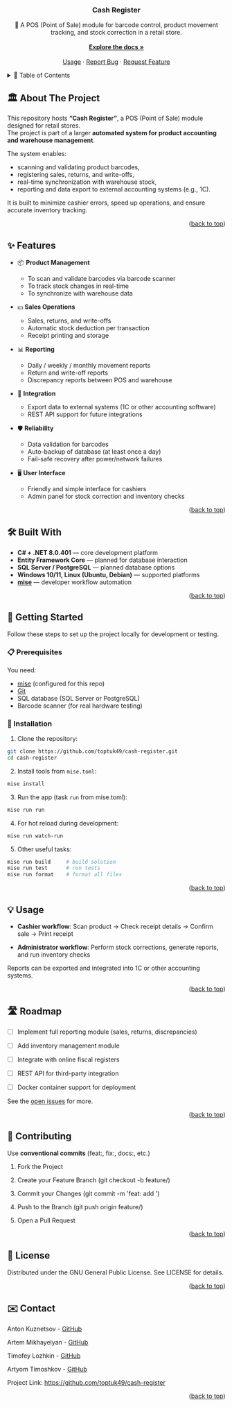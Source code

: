 <a id="readme-top"></a>

<!-- PROJECT LOGO -->
<br />
<div align="center">
  <h3 align="center">Cash Register</h3>

  <p align="center">
    🛒 A POS (Point of Sale) module for barcode control, product movement tracking, and stock correction in a retail store.
    <br />
    <br />
    <a href="#about-the-project"><strong>Explore the docs »</strong></a>
    <br />
    <br />
    <a href="#usage">Usage</a>
    ·
    <a href="https://github.com/toptuk49/cash-register/issues">Report Bug</a>
    ·
    <a href="https://github.com/toptuk49/cash-register/issues">Request Feature</a>
  </p>
</div>

<!-- TABLE OF CONTENTS -->
<details>
  <summary>📖 Table of Contents</summary>
  <ol>
    <li><a href="#about-the-project">🏛 About The Project</a></li>
    <li><a href="#features">✨ Features</a></li>
    <li><a href="#built-with">🛠 Built With</a></li>
    <li>
      <a href="#getting-started">🚀 Getting Started</a>
      <ul>
        <li><a href="#prerequisites">📋 Prerequisites</a></li>
        <li><a href="#installation">💾 Installation</a></li>
      </ul>
    </li>
    <li><a href="#usage">💡 Usage</a></li>
    <li><a href="#roadmap">🛣 Roadmap</a></li>
    <li><a href="#contributing">🤝 Contributing</a></li>
    <li><a href="#license">📄 License</a></li>
    <li><a href="#contact">✉️ Contact</a></li>
  </ol>
</details>

<!-- ABOUT THE PROJECT -->

## 🏛 About The Project

This repository hosts **“Cash Register”**, a POS (Point of Sale) module designed for retail stores.  
The project is part of a larger **automated system for product accounting and warehouse management**.

The system enables:

- scanning and validating product barcodes,
- registering sales, returns, and write-offs,
- real-time synchronization with warehouse stock,
- reporting and data export to external accounting systems (e.g., 1C).

It is built to minimize cashier errors, speed up operations, and ensure accurate inventory tracking.

<p align="right">(<a href="#readme-top">back to top</a>)</p>

<!-- FEATURES -->

## ✨ Features

- 📦 **Product Management**
  - To scan and validate barcodes via barcode scanner
  - To track stock changes in real-time
  - To synchronize with warehouse data

- 💵 **Sales Operations**
  - Sales, returns, and write-offs
  - Automatic stock deduction per transaction
  - Receipt printing and storage

- 📊 **Reporting**
  - Daily / weekly / monthly movement reports
  - Return and write-off reports
  - Discrepancy reports between POS and warehouse

- 🔄 **Integration**
  - Export data to external systems (1C or other accounting software)
  - REST API support for future integrations

- 🛡 **Reliability**
  - Data validation for barcodes
  - Auto-backup of database (at least once a day)
  - Fail-safe recovery after power/network failures

- 🖥 **User Interface**
  - Friendly and simple interface for cashiers
  - Admin panel for stock correction and inventory checks

<p align="right">(<a href="#readme-top">back to top</a>)</p>

<!-- BUILT WITH -->

## 🛠 Built With

- **C# + .NET 8.0.401** — core development platform
- **Entity Framework Core** — planned for database interaction
- **SQL Server / PostgreSQL** — planned database options
- **Windows 10/11, Linux (Ubuntu, Debian)** — supported platforms
- **[mise](https://mise.jdx.dev)** — developer workflow automation

<p align="right">(<a href="#readme-top">back to top</a>)</p>

<!-- GETTING STARTED -->

## 🚀 Getting Started

Follow these steps to set up the project locally for development or testing.

### 📋 Prerequisites

You need:

- [mise](https://mise.jdx.dev) (configured for this repo)
- [Git](https://git-scm.com/)
- SQL database (SQL Server or PostgreSQL)
- Barcode scanner (for real hardware testing)

### 💾 Installation

1. Clone the repository:

```sh
git clone https://github.com/toptuk49/cash-register.git
cd cash-register
```

2. Install tools from `mise.toml`:

```sh
mise install
```

3. Run the app (task `run` from mise.toml):

```sh
mise run run
```

4. For hot reload during development:

```sh
mise run watch-run
```

5. Other useful tasks:

```sh
mise run build     # build solution
mise run test      # run tests
mise run format    # format all files
```

<p align="right">(<a href="#readme-top">back to top</a>)</p>

<!-- USAGE EXAMPLES -->

## 💡 Usage

- **Cashier workflow**: Scan product → Check receipt details → Confirm sale → Print receipt

- **Administrator workflow**: Perform stock corrections, generate reports, and run inventory checks

Reports can be exported and integrated into 1C or other accounting systems.

<p align="right">(<a href="#readme-top">back to top</a>)</p>

<!-- ROADMAP -->

## 🛣 Roadmap

- [ ] Implement full reporting module (sales, returns, discrepancies)

- [ ] Add inventory management module

- [ ] Integrate with online fiscal registers

- [ ] REST API for third-party integration

- [ ] Docker container support for deployment

See the [open issues](https://github.com/toptuk49/cash-register/issues) for more.

<p align="right">(<a href="#readme-top">back to top</a>)</p>

<!-- CONTRIBUTING -->

## 🤝 Contributing

Use **conventional commits** (feat:, fix:, docs:, etc.)

1. Fork the Project

2. Create your Feature Branch (git checkout -b feature/<feature-name>)

3. Commit your Changes (git commit -m 'feat: add <feature-name>')

4. Push to the Branch (git push origin feature/<feature-name>)

5. Open a Pull Request

<p align="right">(<a href="#readme-top">back to top</a>)</p>

<!-- LICENSE -->

## 📄 License

Distributed under the GNU General Public License. See LICENSE for details.

<p align="right">(<a href="#readme-top">back to top</a>)</p>

<!-- CONTACT -->

## ✉️ Contact

Anton Kuznetsov - [GitHub](https://github.com/toptuk49)

Artem Mikhayelyan -  [GitHub](https://github.com/ffchgvhchh-droid)

Timofey Lozhkin - [GitHub](https://github.com/TeamOfTimka)

Artyom Timoshkov - [GitHub](https://github.com/paparadwa)

Project Link: https://github.com/toptuk49/cash-register

<p align="right">(<a href="#readme-top">back to top</a>)</p>
